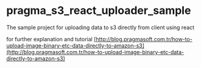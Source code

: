 # pragma_s3_react_uploader_sample
The sample project for uploading data to s3 directly from client using react

for further explanation and tutorial
[http://blog.pragmasoft.com.tr/how-to-upload-image-binary-etc-data-directly-to-amazon-s3](http://blog.pragmasoft.com.tr/how-to-upload-image-binary-etc-data-directly-to-amazon-s3)
